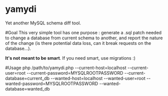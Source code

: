 # yamydi
Yet another MySQL schema diff tool.

#Goal
This very simple tool has one purpose : generate a .sql patch needed to change a database from current schema to another, and report the nature of the change (is there potential data loss, can it break requests on the database...).

**It's not meant to be smart**. If you need smart, use migrations :)

#Usage
php /path/to/yamydi.php --current-host=localhost --current-user=root --current-password=MYSQLROOTPASSWORD --current-database=current_db --wanted-host=localhost --wanted-user=root --wanted-password=MYSQLROOTPASSWORD --wanted-database=wanted_db
